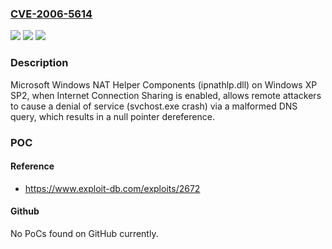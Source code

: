 ### [CVE-2006-5614](https://cve.mitre.org/cgi-bin/cvename.cgi?name=CVE-2006-5614)
![](https://img.shields.io/static/v1?label=Product&message=n%2Fa&color=blue)
![](https://img.shields.io/static/v1?label=Version&message=n%2Fa&color=blue)
![](https://img.shields.io/static/v1?label=Vulnerability&message=n%2Fa&color=brighgreen)

### Description

Microsoft Windows NAT Helper Components (ipnathlp.dll) on Windows XP SP2, when Internet Connection Sharing is enabled, allows remote attackers to cause a denial of service (svchost.exe crash) via a malformed DNS query, which results in a null pointer dereference.

### POC

#### Reference
- https://www.exploit-db.com/exploits/2672

#### Github
No PoCs found on GitHub currently.

